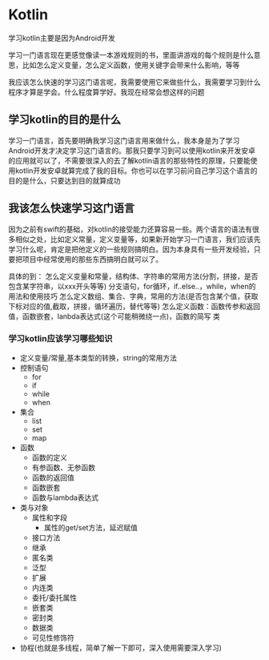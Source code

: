 # Kotlin
学习kotlin主要是因为Android开发

学习一门语言现在更感觉像读一本游戏规则的书，里面讲游戏的每个规则是什么意思，比如怎么定义变量，怎么定义函数，使用关键字会带来什么影响，等等

我应该怎么快速的学习这门语言呢，我需要使用它来做些什么，我需要学习到什么程序才算是学会。什么程度算学好。我现在经常会想这样的问题

## 学习kotlin的目的是什么
学习一门语言，首先要明确我学习这门语言用来做什么，我本身是为了学习Android开发才决定学习这门语言的。那我只要学习到可以使用kotlin来开发安卓的应用就可以了，不需要很深入的去了解kotlin语言的那些特性的原理，只要能使用kotlin开发安卓就算完成了我的目标。你也可以在学习前问自己学习这个语言的目的是什么，只要达到目的就算成功

## 我该怎么快速学习这门语言
因为之前有swift的基础，对kotlin的接受能力还算容易一些。两个语言的语法有很多相似之处，比如定义常量，定义变量等，如果新开始学习一门语言，我们应该先学习什么呢，肯定是把他定义的一些规则搞明白。因为本身具有一些开发经验，只要把项目中经常使用的那些东西搞明白就可以了。

具体的到：
怎么定义变量和常量，结构体、字符串的常用方法(分割，拼接，是否包含某字符串，以xxx开头等等)
分支语句，for循环，if..else..，while，when的用法和使用技巧
怎么定义数组、集合、字典，常用的方法(是否包含某个值，获取下标对应的值,截取，拼接，循环遍历，替代等等)
怎么定义函数：函数传参和返回值，函数嵌套，lanbda表达式(这个可能稍微绕一点)，函数的简写
类

### 学习kotlin应该学习哪些知识
* 定义变量/常量,基本类型的转换，string的常用方法
* 控制语句
  *  for
  *  if
  *  while
  *  when
* 集合
  * list
  * set
  * map
* 函数
  * 函数的定义
  * 有参函数、无参函数
  * 函数的返回值
  * 函数嵌套
  * 函数与lambda表达式
* 类与对象
  * 属性和字段
    * 属性的get/set方法，延迟赋值
  * 接口方法
  * 继承
  * 匿名类
  * 泛型
  * 扩展
  * 内连类
  * 委托/委托属性
  * 嵌套类
  * 密封类
  * 数据类
  * 可见性修饰符
* 协程(也就是多线程，简单了解一下即可，深入使用需要深入学习)